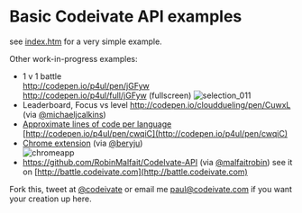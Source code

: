 Basic Codeivate API examples
=========

see [index.htm](https://github.com/codeivate/api/edit/master/index.htm) for a very simple example.

Other work-in-progress examples:

* 1 v 1 battle   
  http://codepen.io/p4ul/pen/jGFyw   
  http://codepen.io/p4ul/full/jGFyw  (fullscreen)
  ![selection_011](https://f.cloud.github.com/assets/71634/1047383/975971b4-1067-11e3-8e74-9a6e3aa13499.png)
* Leaderboard, Focus vs level http://codepen.io/clouddueling/pen/CuwxL (via [@michaeljcalkins](http://www.twitter.com/michaeljcalkins))
* [Approximate lines of code per language](http://codepen.io/p4ul/full/cwqiC) [http://codepen.io/p4ul/pen/cwqiC](http://codepen.io/p4ul/pen/cwqiC)
* [Chrome extension](https://chrome.google.com/webstore/detail/codeivate-chrome/dopbfpbmdjajcnckmjhgnfocfmbgpbng) (via [@beryju](https://twitter.com/beryju))    
  ![chromeapp](https://f.cloud.github.com/assets/71634/1480743/5317903a-46b8-11e3-9b40-7f9b980874f5.png)
* https://github.com/RobinMalfait/CodeIvate-API (via [@malfaitrobin](http://www.twitter.com/malfaitrobin)) see it on [http://battle.codeivate.com](http://battle.codeivate.com)



Fork this, tweet at [@codeivate](http://www.twitter.com/codeivate) or email me paul@codeivate.com if you want your creation up here.
